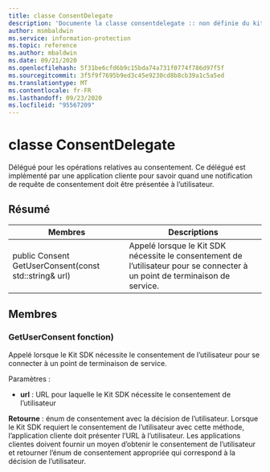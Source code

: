 ```yaml
---
title: classe ConsentDelegate
description: 'Documente la classe consentdelegate :: non définie du kit de développement logiciel (SDK) Microsoft Information Protection (MIP).'
author: msmbaldwin
ms.service: information-protection
ms.topic: reference
ms.author: mbaldwin
ms.date: 09/21/2020
ms.openlocfilehash: 5f31be6cfd6b9c15bda74a731f0774f786d97f5f
ms.sourcegitcommit: 3f5f9f7695b9ed3c45e9230cd8b8cb39a1c5a5ed
ms.translationtype: MT
ms.contentlocale: fr-FR
ms.lasthandoff: 09/23/2020
ms.locfileid: "95567209"
---
```

# <a name="class-consentdelegate"></a>classe ConsentDelegate 
Délégué pour les opérations relatives au consentement.
Ce délégué est implémenté par une application cliente pour savoir quand une notification de requête de consentement doit être présentée à l’utilisateur.
  
## <a name="summary"></a>Résumé
 Membres                        | Descriptions                                
--------------------------------|---------------------------------------------
public Consent GetUserConsent(const std::string& url)  |  Appelé lorsque le Kit SDK nécessite le consentement de l’utilisateur pour se connecter à un point de terminaison de service.
  
## <a name="members"></a>Membres
  
### <a name="getuserconsent-function"></a>GetUserConsent fonction)
Appelé lorsque le Kit SDK nécessite le consentement de l’utilisateur pour se connecter à un point de terminaison de service.

Paramètres :  
* **url** : URL pour laquelle le Kit SDK nécessite le consentement de l’utilisateur



  
**Retourne** : énum de consentement avec la décision de l’utilisateur.
Lorsque le Kit SDK requiert le consentement de l’utilisateur avec cette méthode, l’application cliente doit présenter l’URL à l’utilisateur. Les applications clientes doivent fournir un moyen d’obtenir le consentement de l’utilisateur et retourner l’énum de consentement appropriée qui correspond à la décision de l’utilisateur.